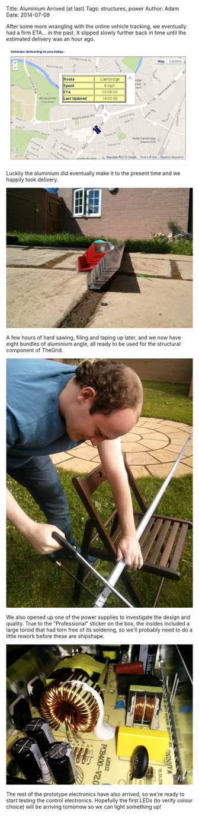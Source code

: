 Title: Aluminium Arrived (at last)
Tags: structures, power
Author: Adam
Date: 2014-07-09

After some more wrangling with the online vehicle tracking, we eventually had a
firm ETA... in the past. It slipped slowly further back in time until the
estimated delivery was an hour ago.

![delivery tracking...](images/eta_the_past.png)

Luckily the aluminium did eventually make it to the present time and we happily
took delivery.

![aluminium in the garden](images/alu_in_garden.jpg)

A few hours of hard sawing, filing and taping up later, and we now have eight
bundles of aluminium angle, all ready to be used for the structural component
of TheGrid.

![adam sawing](images/adam_sawing.jpg)

We also opened up one of the power supplies to investigate the design and
quality. True to the "Professional" sticker on the box, the insides included a
large toroid that had torn free of its soldering, so we'll probably need to do
a little rework before these are shipshape.

![i'm sure this PSU is just fine](images/psu_dodgy_transformer.jpg)

The rest of the prototype electronics have also arrived, so we're ready to
start testing the control electronics. Hopefully the first LEDs (to verify
colour choice) will be arriving tomorrow so we can light something up!
